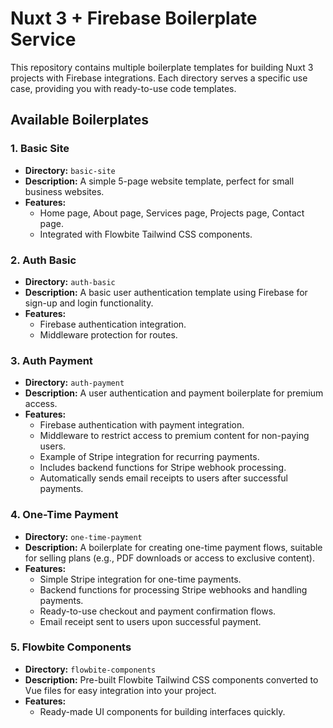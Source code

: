 # Nuxt 3 + Firebase Boilerplate Service

This repository contains multiple boilerplate templates for building Nuxt 3 projects with Firebase integrations. Each directory serves a specific use case, providing you with ready-to-use code templates.

## Available Boilerplates

### 1. Basic Site
- **Directory:** `basic-site`
- **Description:** A simple 5-page website template, perfect for small business websites.
- **Features:**
  - Home page, About page, Services page, Projects page, Contact page.
  - Integrated with Flowbite Tailwind CSS components.

### 2. Auth Basic
- **Directory:** `auth-basic`
- **Description:** A basic user authentication template using Firebase for sign-up and login functionality.
- **Features:**
  - Firebase authentication integration.
  - Middleware protection for routes.

### 3. Auth Payment
- **Directory:** `auth-payment`
- **Description:** A user authentication and payment boilerplate for premium access.
- **Features:**
  - Firebase authentication with payment integration.
  - Middleware to restrict access to premium content for non-paying users.
  - Example of Stripe integration for recurring payments.
  - Includes backend functions for Stripe webhook processing.
  - Automatically sends email receipts to users after successful payments.

### 4. One-Time Payment
- **Directory:** `one-time-payment`
- **Description:** A boilerplate for creating one-time payment flows, suitable for selling plans (e.g., PDF downloads or access to exclusive content).
- **Features:**
  - Simple Stripe integration for one-time payments.
  - Backend functions for processing Stripe webhooks and handling payments.
  - Ready-to-use checkout and payment confirmation flows.
  - Email receipt sent to users upon successful payment.

### 5. Flowbite Components
- **Directory:** `flowbite-components`
- **Description:** Pre-built Flowbite Tailwind CSS components converted to Vue files for easy integration into your project.
- **Features:**
  - Ready-made UI components for building interfaces quickly.

